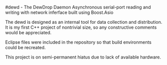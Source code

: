 #dewd - The DewDrop Daemon
Asynchronous serial-port reading and writing with network inferface built using Boost.Asio

The dewd is designed as an internal tool for data collection and distribution. It is my first C++ project of nontrivial size, so any constructive comments would be appreciated.

Eclipse files were included in the repository so that build environments could be recreated.

This project is on semi-permanent hiatus due to lack of available hardware.
